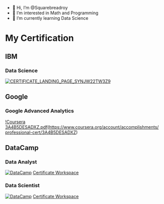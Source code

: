 - 👋 Hi, I’m @Squarebreadroy
- 👀 I’m interested in Math and Programming
- 🌱 I’m currently learning Data Science 

<!---
Squarebreadroy/Squarebreadroy is a ✨ special ✨ repository because its `README.md` (this file) appears on your GitHub profile.
You can click the Preview link to take a look at your changes.
--->



# My Certification
## IBM 
### Data Science
[![CERTIFICATE_LANDING_PAGE_SYNJW22TW3Z9](https://user-images.githubusercontent.com/103733322/213842842-ddf59f20-5ce6-4a1e-85c5-310584e47c0d.jpg)](https://www.coursera.org/account/accomplishments/professional-cert/SYNJW22TW3Z9)

## Google 
### Google Advanced Analytics
[!Coursera 3A4B5DESADXZ.pdf](https://github.com/Squarebreadroy/Squarebreadroy/files/11327502/Coursera.3A4B5DESADXZ.pdf)(https://www.coursera.org/account/accomplishments/professional-cert/3A4B5DESADXZ)


## DataCamp
### Data Analyst

[![DataCamp](https://user-images.githubusercontent.com/103733322/213647516-1aeb362c-06ac-4253-82d1-13086f141e4b.png)](https://www.datacamp.com/certificate/DAA0018047066423)
[Certificate Workspace](https://app.datacamp.com/workspace/w/bc76f369-eb7f-43f7-b716-a3b9001571eb)

### Data Scientist

[![DataCamp](https://user-images.githubusercontent.com/103733322/213649739-a20b6dca-326d-4979-8c1b-ddd2539d1dd6.png)](https://www.datacamp.com/certificate/DSA0019011576331)
[Certificate Workspace](https://app.datacamp.com/workspace/w/14ddaf4c-d1a5-4896-b433-433393c25697/edit)
